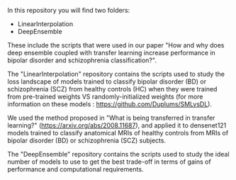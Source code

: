 In this repository you will find two folders:
- LinearInterpolation
- DeepEnsemble

These include the scripts that were used in our paper "How and why does deep ensemble coupled with transfer learning increase performance in bipolar disorder and schizophrenia classification?".

The "LinearInterpolation" repository contains the scripts used to study the loss landscape of models trained to classify bipolar disorder (BD) or schizophrenia (SCZ) from healthy controls (HC) when they were trained from pre-trained weights VS randomly-initialized weights (for more information on these models : https://github.com/Duplums/SMLvsDL).

We used the method proposed in "What is being transferred in transfer learning?" (https://arxiv.org/abs/2008.11687), and applied it to densenet121 models trained to classify anatomical MRIs of healthy controls from MRIs of bipolar disorder (BD) or schizophrenia (SCZ) subjects.

The "DeepEnsemble" repository contains the scripts used to study the ideal number of models to use to get the best trade-off in terms of gains of performance and computational requirements.
